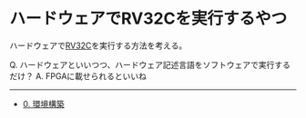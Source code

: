 ハードウェアでRV32Cを実行するやつ
=================================

ハードウェアで[RV32C](https://mikecat.github.io/asm15/rvasm.html)を実行する方法を考える。

Q. ハードウェアといいつつ、ハードウェア記述言語をソフトウェアで実行するだけ？
A. FPGAに載せられるといいね

---

* [0. 環境構築](00_setup/)
